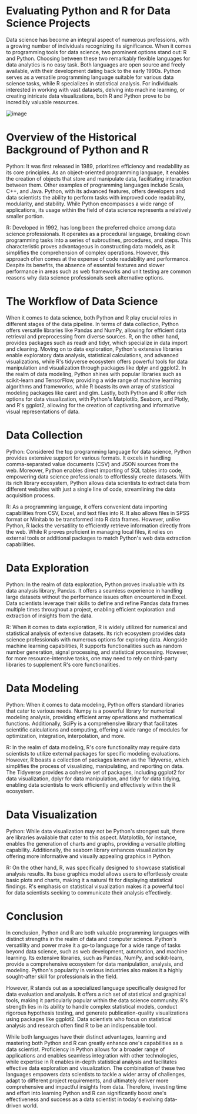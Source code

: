 # Evaluating Python and R for Data Science Projects

Data science has become an integral aspect of numerous professions, with a growing number of individuals recognizing its significance. When it comes to programming tools for data science, two prominent options stand out: R and Python. Choosing between these two remarkably flexible languages for data analytics is no easy task. Both languages are open source and freely available, with their development dating back to the early 1990s. Python serves as a versatile programming language suitable for various data science tasks, while R specializes in statistical analysis. For individuals interested in working with vast datasets, delving into machine learning, or creating intricate data visualizations, both R and Python prove to be incredibly valuable resources.

![image](https://github.com/lucashomuniz/Text-4/assets/123151332/1cbb1a25-3608-4cec-87a2-66d73ae4bc11)

# Overview of the Historical Background of Python and R

Python:
It was first released in 1989, prioritizes efficiency and readability as its core principles. As an object-oriented programming language, it enables the creation of objects that store and manipulate data, facilitating interaction between them. Other examples of programming languages include Scala, C++, and Java. Python, with its advanced features, offers developers and data scientists the ability to perform tasks with improved code readability, modularity, and stability. While Python encompasses a wide range of applications, its usage within the field of data science represents a relatively smaller portion.

R:
Developed in 1992, has long been the preferred choice among data science professionals. It operates as a procedural language, breaking down programming tasks into a series of subroutines, procedures, and steps. This characteristic proves advantageous in constructing data models, as it simplifies the comprehension of complex operations. However, this approach often comes at the expense of code readability and performance. Despite its benefits, the absence of essential features and slower performance in areas such as web frameworks and unit testing are common reasons why data science professionals seek alternative options.

# The Workflow of Data Science

When it comes to data science, both Python and R play crucial roles in different stages of the data pipeline. In terms of data collection, Python offers versatile libraries like Pandas and NumPy, allowing for efficient data retrieval and preprocessing from diverse sources. R, on the other hand, provides packages such as readr and tidyr, which specialize in data import and cleaning. Moving on to data exploration, Python's extensive libraries enable exploratory data analysis, statistical calculations, and advanced visualizations, while R's tidyverse ecosystem offers powerful tools for data manipulation and visualization through packages like dplyr and ggplot2. In the realm of data modeling, Python shines with popular libraries such as scikit-learn and TensorFlow, providing a wide range of machine learning algorithms and frameworks, while R boasts its own array of statistical modeling packages like caret and glm. Lastly, both Python and R offer rich options for data visualization, with Python's Matplotlib, Seaborn, and Plotly, and R's ggplot2, allowing for the creation of captivating and informative visual representations of data.

# Data Collection

Python:
Considered the top programming language for data science, Python provides extensive support for various formats. It excels in handling comma-separated value documents (CSV) and JSON sources from the web. Moreover, Python enables direct importing of SQL tables into code, empowering data science professionals to effortlessly create datasets. With its rich library ecosystem, Python allows data scientists to extract data from different websites with just a single line of code, streamlining the data acquisition process.

R:
As a programming language, it offers convenient data importing capabilities from CSV, Excel, and text files into R. It also allows files in SPSS format or Minitab to be transformed into R data frames. However, unlike Python, R lacks the versatility to efficiently retrieve information directly from the web. While R proves proficient in managing local files, it relies on external tools or additional packages to match Python's web data extraction capabilities.

# Data Exploration

Python:
In the realm of data exploration, Python proves invaluable with its data analysis library, Pandas. It offers a seamless experience in handling large datasets without the performance issues often encountered in Excel. Data scientists leverage their skills to define and refine Pandas data frames multiple times throughout a project, enabling efficient exploration and extraction of insights from the data.

R:
When it comes to data exploration, R is widely utilized for numerical and statistical analysis of extensive datasets. Its rich ecosystem provides data science professionals with numerous options for exploring data. Alongside machine learning capabilities, R supports functionalities such as random number generation, signal processing, and statistical processing. However, for more resource-intensive tasks, one may need to rely on third-party libraries to supplement R's core functionalities.

# Data Modeling

Python:
When it comes to data modeling, Python offers standard libraries that cater to various needs. Numpy is a powerful library for numerical modeling analysis, providing efficient array operations and mathematical functions. Additionally, SciPy is a comprehensive library that facilitates scientific calculations and computing, offering a wide range of modules for optimization, integration, interpolation, and more.

R:
In the realm of data modeling, R's core functionality may require data scientists to utilize external packages for specific modeling evaluations. However, R boasts a collection of packages known as the Tidyverse, which simplifies the process of visualizing, manipulating, and reporting on data. The Tidyverse provides a cohesive set of packages, including ggplot2 for data visualization, dplyr for data manipulation, and tidyr for data tidying, enabling data scientists to work efficiently and effectively within the R ecosystem.

# Data Visualization

Python:
While data visualization may not be Python's strongest suit, there are libraries available that cater to this aspect. Matplotlib, for instance, enables the generation of charts and graphs, providing a versatile plotting capability. Additionally, the seaborn library enhances visualization by offering more informative and visually appealing graphics in Python.

R:
On the other hand, R, was specifically designed to showcase statistical analysis results. Its base graphics model allows users to effortlessly create basic plots and charts, making it a natural fit for displaying statistical findings. R's emphasis on statistical visualization makes it a powerful tool for data scientists seeking to communicate their analysis effectively.

# Conclusion

In conclusion, Python and R are both valuable programming languages with distinct strengths in the realm of data and computer science. Python's versatility and power make it a go-to language for a wide range of tasks beyond data science, such as web development, automation, and machine learning. Its extensive libraries, such as Pandas, NumPy, and scikit-learn, provide a comprehensive ecosystem for data manipulation, analysis, and modeling. Python's popularity in various industries also makes it a highly sought-after skill for professionals in the field.

However, R stands out as a specialized language specifically designed for data evaluation and analysis. It offers a rich set of statistical and graphical tools, making it particularly popular within the data science community. R's strength lies in its ability to handle complex statistical models, conduct rigorous hypothesis testing, and generate publication-quality visualizations using packages like ggplot2. Data scientists who focus on statistical analysis and research often find R to be an indispensable tool.

While both languages have their distinct advantages, learning and mastering both Python and R can greatly enhance one's capabilities as a data scientist. Proficiency in Python allows for a broader range of applications and enables seamless integration with other technologies, while expertise in R enables in-depth statistical analysis and facilitates effective data exploration and visualization. The combination of these two languages empowers data scientists to tackle a wider array of challenges, adapt to different project requirements, and ultimately deliver more comprehensive and impactful insights from data. Therefore, investing time and effort into learning Python and R can significantly boost one's effectiveness and success as a data scientist in today's evolving data-driven world.
